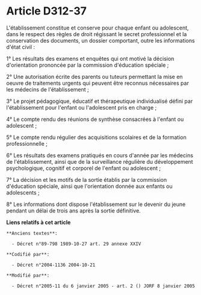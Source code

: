 # Article D312-37

L'établissement constitue et conserve pour chaque enfant ou adolescent, dans le respect des règles de droit régissant le
secret professionnel et la conservation des documents, un dossier comportant, outre les informations d'état civil :

1° Les résultats des examens et enquêtes qui ont motivé la décision d'orientation prononcée par la commission d'éducation
spéciale ;

2° Une autorisation écrite des parents ou tuteurs permettant la mise en oeuvre de traitements urgents qui peuvent être
reconnus nécessaires par les médecins de l'établissement ;

3° Le projet pédagogique, éducatif et thérapeutique individualisé défini par l'établissement pour l'enfant ou l'adolescent
pris en charge ;

4° Le compte rendu des réunions de synthèse consacrées à l'enfant ou adolescent ;

5° Le compte rendu régulier des acquisitions scolaires et de la formation professionnelle ;

6° Les résultats des examens pratiqués en cours d'année par les médecins de l'établissement, ainsi que de la surveillance
régulière du développement psychologique, cognitif et corporel de l'enfant ou adolescent ;

7° La décision et les motifs de la sortie établis par la commission d'éducation spéciale, ainsi que l'orientation donnée aux
enfants ou adolescents ;

8° Les informations dont dispose l'établissement sur le devenir du jeune pendant un délai de trois ans après la sortie
définitive.

**Liens relatifs à cet article**

	**Anciens textes**:

	  - Décret n°89-798 1989-10-27 art. 29 annexe XXIV

	**Codifié par**:

	  - Décret n°2004-1136 2004-10-21

	**Modifié par**:

	  - Décret n°2005-11 du 6 janvier 2005 - art. 2 () JORF 8 janvier 2005
